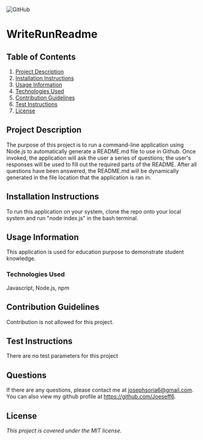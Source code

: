 
![GitHub](https://img.shields.io/github/license/Joeseff6/WriteRunReadme)

# WriteRunReadme

## Table of Contents

1. [Project Description](#project-description)
2. [Installation Instructions](#installation-instructions)
3. [Usage Information](#usage-information)
4. [Technologies Used](#technologies-used)
5. [Contribution Guidelines](#contribution-guidelines)
6. [Test Instructions](#test-instructions)
7. [License](#license)

## Project Description

The purpose of this project is to run a command-line application using Node.js to automatically generate a README.md file to use in Github. Once invoked, the application will ask the user a series of questions; the user's responses will be used to fill out the required parts of the README. After all questions have been answered, the README.md will be dynamically generated in the file location that the application is ran in.

## Installation Instructions

To run this application on your system, clone the repo onto your local system and run "node index.js" in the bash terminal.

## Usage Information 

This application is used for education purpose to demonstrate student knowledge.

### Technologies Used

Javascript, Node.js, npm

## Contribution Guidelines

Contribution is not allowed for this project.

## Test Instructions

There are no test parameters for this project

## Questions

If there are any questions, please contact me at josephsoria6@gmail.com. You can also view
my github profile at https://github.com/Joeseff6.

## License 

_This project is covered under the MIT license._
